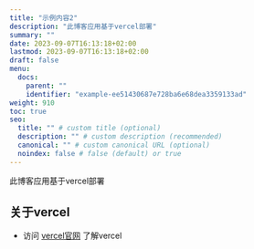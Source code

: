 ```yaml
---
title: "示例内容2"
description: "此博客应用基于vercel部署"
summary: ""
date: 2023-09-07T16:13:18+02:00
lastmod: 2023-09-07T16:13:18+02:00
draft: false
menu:
  docs:
    parent: ""
    identifier: "example-ee51430687e728ba6e68dea3359133ad"
weight: 910
toc: true
seo:
  title: "" # custom title (optional)
  description: "" # custom description (recommended)
  canonical: "" # custom canonical URL (optional)
  noindex: false # false (default) or true
---
```


此博客应用基于vercel部署

## 关于vercel

- 访问 [vercel官网](https://vercel.com/) 了解vercel

